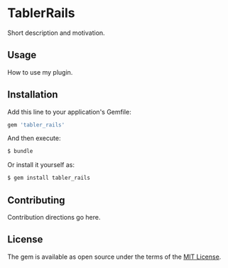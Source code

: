 # TablerRails
Short description and motivation.

## Usage
How to use my plugin.

## Installation
Add this line to your application's Gemfile:

```ruby
gem 'tabler_rails'
```

And then execute:
```bash
$ bundle
```

Or install it yourself as:
```bash
$ gem install tabler_rails
```

## Contributing
Contribution directions go here.

## License
The gem is available as open source under the terms of the [MIT License](http://opensource.org/licenses/MIT).
